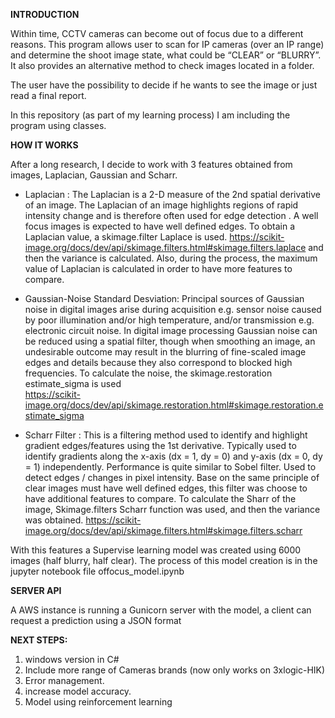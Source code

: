 **INTRODUCTION**

Within time, CCTV cameras can become out of focus due to a different reasons. This program allows user to scan for IP cameras (over an IP range) and determine the shoot image state, what could be “CLEAR” or “BLURRY”. It also provides an alternative method to check images located in a folder.

The user have the possibility to  decide if he wants to see the image or just read a final report.

In this repository (as part of my learning process) I am including the program using classes. 

**HOW IT WORKS**

After a long research,  I decide to work with 3 features obtained from images, Laplacian, Gaussian and Scharr.

* Laplacian : The Laplacian is a 2-D measure of the 2nd spatial derivative of an image. The Laplacian of an image highlights regions of rapid intensity change and is therefore often used for edge detection . A well focus images is expected to have well defined edges. To obtain a Laplacian value, a skimage.filter Laplace is used. 
https://scikit-image.org/docs/dev/api/skimage.filters.html#skimage.filters.laplace and then the variance is calculated.
Also, during the process, the maximum value of Laplacian is calculated in order to have more features to compare.


* Gaussian-Noise Standard Desviation: Principal sources of Gaussian noise in digital images arise during acquisition e.g. sensor noise caused by poor illumination and/or high temperature, and/or transmission e.g. electronic circuit noise. In digital image processing Gaussian noise can be reduced using a spatial filter, though when smoothing an image, an undesirable outcome may result in the blurring of fine-scaled image edges and details because they also correspond to blocked high frequencies. 
To calculate the noise, the skimage.restoration estimate_sigma is used  
https://scikit-image.org/docs/dev/api/skimage.restoration.html#skimage.restoration.estimate_sigma


* Scharr Filter :  This is a filtering method used to identify and highlight gradient edges/features using the 1st derivative. Typically used to identify gradients along the x-axis (dx = 1, dy = 0) and y-axis (dx = 0, dy = 1) independently. Performance is quite similar to Sobel filter. Used to detect edges / changes in pixel intensity. Base on the same principle of clear images must have well defined edges, this filter was choose to have additional features to compare.
To calculate the Sharr of the image, Skimage.filters Scharr function was used, and then the variance was obtained.
https://scikit-image.org/docs/dev/api/skimage.filters.html#skimage.filters.scharr



With this features a Supervise learning model was created using 6000 images (half blurry, half clear). The process of this model creation is in the jupyter notebook file offocus_model.ipynb

**SERVER API**

A AWS instance is running a Gunicorn server with the model, a client can request a prediction using a JSON format


**NEXT STEPS:**
1. windows version in C#
2. Include more range of Cameras brands (now only works on 3xlogic-HIK)
3. Error management.
4. increase model accuracy.
5. Model using reinforcement learning
